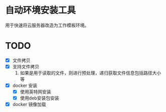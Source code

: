 # 自动环境安装工具
用于快速将云服务器改造为工作模板环境。
# TODO
* [x] 文件拷贝 
* [x] 支持文件拷贝
    1. 如果是用于读取的文件，则进行预处理，递归获取文件信息包括路径大小等
* [x] docker 安装
  * [x] 使用英特网安装
  * [x] 使用deb安装包安装
* [x] docker 镜像加载